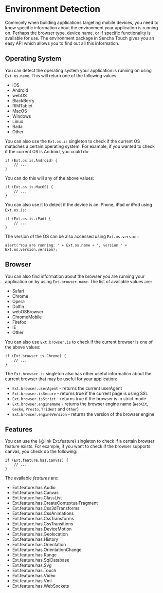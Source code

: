 # Environment Detection

Commonly when building applications targeting mobile devices, you need to know specific information about the environment your application is running on. Perhaps the browser type, device name, or if specific functionality is available for use. The environment package in Sencha Touch gives you an easy API which allows you to find out all this information.

## Operating System

You can detect the operating system your application is running on using `Ext.os.name`. This will return one of the following values:

- iOS
- Android
- webOS
- BlackBerry
- RIMTablet
- MacOS
- Windows
- Linux
- Bada
- Other

You can also use the `Ext.os.is` singleton to check if the current OS mataches a certain operating system. For example, if you wanted to check if the current OS is Android, you could do:

    if (Ext.os.is.Android) {
        // ...
    }

You can do this will any of the above values:

    if (Ext.os.is.MacOS) {
        // ...
    }

You can also use it to detect if the device is an iPhone, iPad or iPod using `Ext.os.is`:

    if (Ext.os.is.iPad) {
        // ...
    }

The version of the OS can be also accessed using `Ext.os.version`:

    alert('You are running: ' + Ext.os.name + ', version ' + Ext.os.version.version);

## Browser

You can also find information about the browser you are running your application on by using `Ext.browser.name`. The list of available values are:

- Safari
- Chrome
- Opera
- Dolfin
- webOSBrowser
- ChromeMobile
- Firefox
- IE
- Other

You can also use `Ext.browser.is` to check if the current browser is one of the above values:

    if (Ext.browser.is.Chrome) {
        // ...
    }

The `Ext.browser.is` singleton also has other useful information about the current browser that may be useful for your application:

- `Ext.browser.userAgent` - returns the current userAgent
- `Ext.browser.isSecure` - returns true if the current page is using SSL
- `Ext.browser.isStrict` - returns true if the browser is in strict mode
- `Ext.browser.engineName` - returns the browser engine name (`WebKit`, `Gecko`, `Presto`, `Trident` and `Other`)
- `Ext.browser.engineVersion` - returns the version of the browser engine

## Features

You can use the {@link Ext.feature} singleton to check if a certain browser feature exists. For example, if you want to check if the browser supports canvas, you check do the following:

    if (Ext.feature.has.Canvas) {
        // ...
    }

The available *features* are:

- Ext.feature.has.Audio
- Ext.feature.has.Canvas
- Ext.feature.has.ClassList
- Ext.feature.has.CreateContextualFragment
- Ext.feature.has.Css3dTransforms
- Ext.feature.has.CssAnimations
- Ext.feature.has.CssTransforms
- Ext.feature.has.CssTransitions
- Ext.feature.has.DeviceMotion
- Ext.feature.has.Geolocation
- Ext.feature.has.History
- Ext.feature.has.Orientation
- Ext.feature.has.OrientationChange
- Ext.feature.has.Range
- Ext.feature.has.SqlDatabase
- Ext.feature.has.Svg
- Ext.feature.has.Touch
- Ext.feature.has.Video
- Ext.feature.has.Vml
- Ext.feature.has.WebSockets
